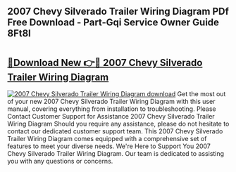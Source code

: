 ## 2007 Chevy Silverado Trailer Wiring Diagram PDf Free Download - Part-Gqi Service Owner Guide 8Ft8I

# <h2><a href="http://dfq6by.blite.top/?on=2007+Chevy+Silverado+Trailer+Wiring+Diagram">🔗Download New 👉🔴 2007 Chevy Silverado Trailer Wiring Diagram</a></h2>

[![2007 Chevy Silverado Trailer Wiring Diagram download](https://i.imgur.com/lujVjoI.png)](http://dfq6by.blite.top/?on=2007+Chevy+Silverado+Trailer+Wiring+Diagram)
Get the most out of your new 2007 Chevy Silverado Trailer Wiring Diagram with this user manual, covering everything from installation to troubleshooting. Please Contact Customer Support for Assistance 2007 Chevy Silverado Trailer Wiring Diagram Should you require any assistance, please do not hesitate to contact our dedicated customer support team. This 2007 Chevy Silverado Trailer Wiring Diagram comes equipped with a comprehensive set of features to meet your diverse needs. We're Here to Support You 2007 Chevy Silverado Trailer Wiring Diagram. Our team is dedicated to assisting you with any questions or concerns.
